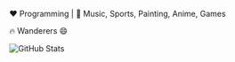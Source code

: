 <!--
**Cowboy-Spike-Spiegel/Cowboy-Spike-Spiegel** is a ✨ _special_ ✨ repository because its `README.md` (this file) appears on your GitHub profile.

Here are some ideas to get you started:

- 🔭 I’m currently working on ...
- 🌱 I’m currently learning ...
- 👯 I’m looking to collaborate on ...
- 🤔 I’m looking for help with ...
- 💬 Ask me about ...
- 📫 How to reach me: ...
- 😄 Pronouns: ...
- ⚡ Fun fact: ...
	-->

:heart: Programming | :blue_heart: Music, Sports, Painting, Anime, Games

:fire: Wanderers 😄

![GitHub Stats](https://github-readme-stats.vercel.app/api?username=Cowboy-Spike-Spiegel&show_icons=true)
